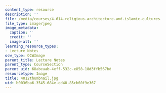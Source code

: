 ```yaml
---
content_type: resource
description: ''
file: /media/courses/4-614-religious-architecture-and-islamic-cultures-fall-2002/b0036ba63545684ecd4085cb60f9e367_4012thumbnail.jpg
file_type: image/jpeg
image_metadata:
  caption: ''
  credit: ''
  image-alt: ''
learning_resource_types:
- Lecture Notes
ocw_type: OCWImage
parent_title: Lecture Notes
parent_type: CourseSection
parent_uid: 68abeaab-4eff-532c-e858-18d3ffb567bd
resourcetype: Image
title: 4012thumbnail.jpg
uid: b0036ba6-3545-684e-cd40-85cb60f9e367
---
```

